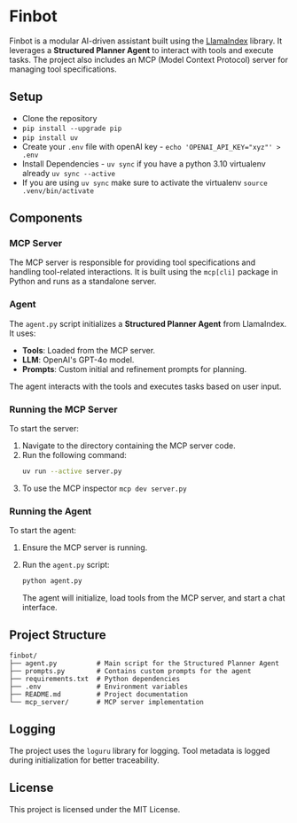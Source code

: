 
# Finbot

Finbot is a modular AI-driven assistant built using the [LlamaIndex](https://gpt-index.readthedocs.io/) library. It leverages a **Structured Planner Agent** to interact with tools and execute tasks. The project also includes an MCP (Model Context Protocol) server for managing tool specifications.

## Setup
- Clone the repository 
- `pip install --upgrade pip`
- `pip install uv`
- Create your `.env` file with openAI key - `echo 'OPENAI_API_KEY="xyz"' > .env`
- Install Dependencies - `uv sync` if you have a python 3.10 virtualenv already `uv sync --active`
- If you are using `uv sync` make sure to activate the virtualenv `source .venv/bin/activate`


## Components

### MCP Server
The MCP server is responsible for providing tool specifications and handling tool-related interactions. It is built using the `mcp[cli]` package in Python and runs as a standalone server.

### Agent
The `agent.py` script initializes a **Structured Planner Agent** from LlamaIndex. It uses:
- **Tools**: Loaded from the MCP server.
- **LLM**: OpenAI's GPT-4o model.
- **Prompts**: Custom initial and refinement prompts for planning.

The agent interacts with the tools and executes tasks based on user input.


### Running the MCP Server
 To start the server:
1. Navigate to the directory containing the MCP server code.
2. Run the following command:
   ```bash
   uv run --active server.py
   ```
3. To use the MCP inspector `mcp dev server.py`

  

### Running the Agent
To start the agent:
1. Ensure the MCP server is running.
2. Run the `agent.py` script:
   ```bash
   python agent.py
   ```

   The agent will initialize, load tools from the MCP server, and start a chat interface.

## Project Structure
```
finbot/
├── agent.py          # Main script for the Structured Planner Agent
├── prompts.py        # Contains custom prompts for the agent
├── requirements.txt  # Python dependencies
├── .env              # Environment variables
├── README.md         # Project documentation
└── mcp_server/       # MCP server implementation
```

## Logging
The project uses the `loguru` library for logging. Tool metadata is logged during initialization for better traceability.

## License
This project is licensed under the MIT License.
